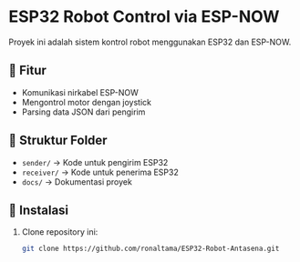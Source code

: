 # ESP32 Robot Control via ESP-NOW

Proyek ini adalah sistem kontrol robot menggunakan ESP32 dan ESP-NOW.

## 📜 Fitur
- Komunikasi nirkabel ESP-NOW
- Mengontrol motor dengan joystick
- Parsing data JSON dari pengirim

## 📂 Struktur Folder
- `sender/` → Kode untuk pengirim ESP32
- `receiver/` → Kode untuk penerima ESP32
- `docs/` → Dokumentasi proyek

## 🚀 Instalasi
1. Clone repository ini:
   ```sh
   git clone https://github.com/ronaltama/ESP32-Robot-Antasena.git
